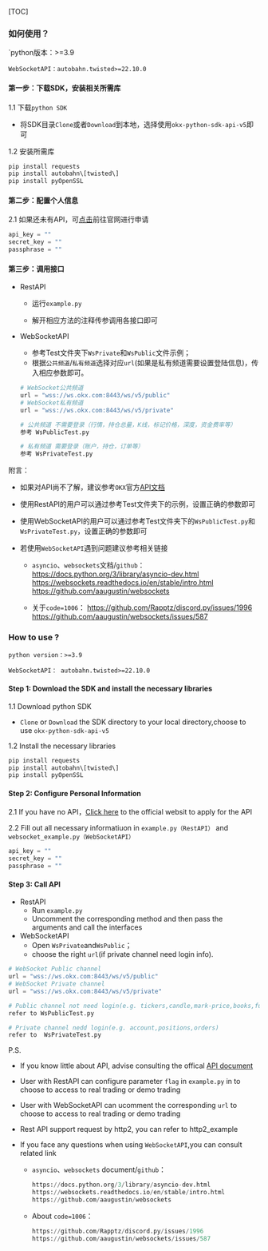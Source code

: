 [TOC]

### 如何使用？

`python版本：>=3.9

`WebSocketAPI：autobahn.twisted>=22.10.0`

#### 第一步：下载SDK，安装相关所需库

1.1 下载`python SDK`

* 将SDK目录`Clone`或者`Download`到本地，选择使用`okx-python-sdk-api-v5`即可

1.2 安装所需库

```python
pip install requests
pip install autobahn\[twisted\]
pip install pyOpenSSL
```

#### 第二步：配置个人信息

2.1 如果还未有API，可[点击](https://www.okx.com/account/users/myApi)前往官网进行申请

```python
api_key = ""
secret_key = ""
passphrase = ""
```

#### 第三步：调用接口

* RestAPI

  * 运行`example.py`

  * 解开相应方法的注释传参调用各接口即可

* WebSocketAPI
  * 参考Test文件夹下`WsPrivate`和`WsPublic`文件示例；
  * 根据`公共频道`/`私有频道`选择对应`url`(如果是私有频道需要设置登陆信息)，传入相应参数即可。

  ```python
  # WebSocket公共频道
  url = "wss://ws.okx.com:8443/ws/v5/public"
  # WebSocket私有频道
  url = "wss://ws.okx.com:8443/ws/v5/private"
  ```

  ```python
  # 公共频道 不需要登录（行情，持仓总量，K线，标记价格，深度，资金费率等）
  参考 WsPublicTest.py
  
  # 私有频道 需要登录（账户，持仓，订单等）
  参考 WsPrivateTest.py
  ```

附言：

* 如果对API尚不了解，建议参考`OKX`官方[API文档](https://www.okx.com/docs-v5/zh/)

* 使用RestAPI的用户可以通过参考Test文件夹下的示例，设置正确的参数即可

* 使用WebSocketAPI的用户可以通过参考Test文件夹下的`WsPublicTest.py`和`WsPrivateTest.py`，设置正确的参数即可

* 若使用`WebSocketAPI`遇到问题建议参考相关链接

  * `asyncio`、`websockets`文档/`github`：
        https://docs.python.org/3/library/asyncio-dev.html
        https://websockets.readthedocs.io/en/stable/intro.html
        https://github.com/aaugustin/websockets

  * 关于`code=1006`：
        https://github.com/Rapptz/discord.py/issues/1996
        https://github.com/aaugustin/websockets/issues/587



### How to use ?

`python version：>=3.9`

`WebSocketAPI： autobahn.twisted>=22.10.0`

#### Step 1: Download the SDK and install the necessary libraries

1.1 Download python SDK 

- `Clone` or `Download` the SDK directory to your local directory,choose to use `okx-python-sdk-api-v5`

1.2 Install the necessary libraries

```python
pip install requests
pip install autobahn\[twisted\]
pip install pyOpenSSL
```

#### Step 2: Configure Personal Information

2.1 If you have no API，[Click here](https://www.okx.com/account/users/myApi) to the official websit to apply for the API

2.2 Fill out all necessary informatiuon in `example.py（RestAPI）`  and `websocket_example.py（WebSocketAPI）`

```python 
api_key = ""
secret_key = ""
passphrase = ""
```

#### Step 3: Call API 

- RestAPI
  - Run `example.py`
  - Uncomment the corresponding method and then pass the arguments and call the interfaces
- WebSocketAPI
  - Open `WsPrivate`and`WsPublic`；
  - choose the right `url`(if private channel need login info).

 ```python
 # WebSocket Public channel
 url = "wss://ws.okx.com:8443/ws/v5/public"
 # WebSocket Private channel
 url = "wss://ws.okx.com:8443/ws/v5/private"
 ```

 ```python
 # Public channel not need login(e.g. tickers,candle,mark-price,books,funding-rate)
 refer to WsPublicTest.py

 # Private channel nedd login(e.g. account,positions,orders)
 refer to  WsPrivateTest.py
 ```

P.S. 

- If  you know little about API, advise consulting the  offical [API document](https://www.okx.com/docs-v5/en/)

- User with RestAPI can configure parameter `flag` in `example.py` in  to choose to access to real trading or demo trading 

- User with WebSocketAPI can ucomment the corresponding `url`  to choose to access to real trading or demo trading 

- Rest API support request by http2, you can refer to http2_example  

- If you face any questions when using `WebSocketAPI`,you can consult related link

  - `asyncio`、`websockets` document/`github`：

    ```python 
    https://docs.python.org/3/library/asyncio-dev.html
    https://websockets.readthedocs.io/en/stable/intro.html
    https://github.com/aaugustin/websockets
    ```

  - About `code=1006`：

    ```python 
    https://github.com/Rapptz/discord.py/issues/1996
    https://github.com/aaugustin/websockets/issues/587
    ```

    

